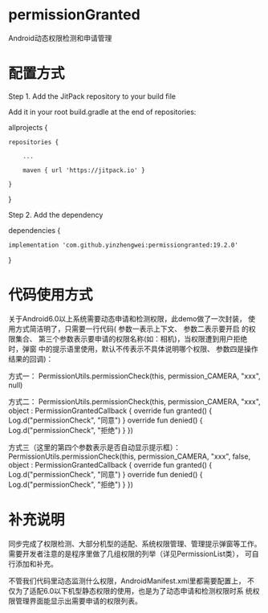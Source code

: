 # permissionGranted
Android动态权限检测和申请管理

# 配置方式

Step 1. Add the JitPack repository to your build file

Add it in your root build.gradle at the end of repositories:

allprojects {

	repositories {
	
		...
		
		maven { url 'https://jitpack.io' }
		
	}
	
}

Step 2. Add the dependency

dependencies {

	implementation 'com.github.yinzhengwei:permissiongranted:19.2.0'
	
}

# 代码使用方式

关于Android6.0以上系统需要动态申请和检测权限，此demo做了一次封装， 
使用方式简洁明了，只需要一行代码(
参数一表示上下文、
参数二表示要开启 的权限集合、
第三个参数表示要申请的权限名称(如：相机)，当权限遭到用户拒绝时，弹窗 中的提示语里使用，默认不传表示不具体说明哪个权限、
参数四是操作结果的回调)：

方式一：
PermissionUtils.permissionCheck(this, permission_CAMERA, "xxx", null)

方式二：
PermissionUtils.permissionCheck(this, permission_CAMERA, "xxx", object : PermissionGrantedCallback {
    override fun granted() {
        Log.d("permissionCheck", "同意")
    }
    override fun denied() {
        Log.d("permissionCheck", "拒绝")
    }
})

方式三（这里的第四个参数表示是否自动显示提示框）：
PermissionUtils.permissionCheck(this, permission_CAMERA, "xxx", false, object : PermissionGrantedCallback {
    override fun granted() {
        Log.d("permissionCheck", "同意")
    }
    override fun denied() {
        Log.d("permissionCheck", "拒绝")
    }
})



# 补充说明
同步完成了权限检测、大部分机型的适配、系统权限管理、管理提示弹窗等工作。 
需要开发者注意的是程序里做了几组权限的列举（详见PermissionList类）， 可自行添加和补充。



不管我们代码里动态监测什么权限，AndroidManifest.xml里都需要配置上， 
不仅为了适配6.0以下机型静态权限的使用，也是为了动态申请和检测权限时系 统权限管理界面能显示出需要申请的权限列表。
